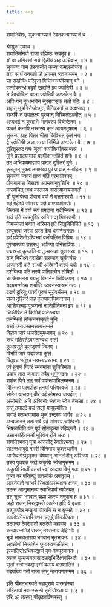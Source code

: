 ```yaml
---
title: ००३

---
```

शर्यातिवंशः, सुकन्याख्यानं रेवतकन्याख्यानं च -  
  
श्रीशुक उवाच ।  
 शर्यातिर्मानवो राजा ब्रह्मिष्ठः संबभूव ह ।  
 यो वा अंगिरसां सत्रे द्वितीयं अह ऊचिवान् ॥ १ ॥  
 सुकन्या नाम तस्यासीत् कन्या कमललोचना ।  
 तया सार्धं वनगतो हि अगमत् व्यवनाश्रमम् ॥ २ ॥  
 सा सखीभिः परिवृता विचिन्वन्त्यंघ्रिपान् वने ।  
 वल्मीकरन्ध्रे ददृशे खद्योते इव ज्योतिषी ॥ ३ ॥  
 ते दैवचोदिता बाला ज्योतिषी कण्टकेन वै ।  
 अविध्यन् मुग्धभावेन सुस्रावासृक् ततो बहिः ॥ ४ ॥  
 शकृत् मूत्रनिरोधोऽभूत् सैनिकानां च तत्क्षणात् ।  
 राजर्षिः तं उपालक्ष्य पुरुषान् विस्मितोऽब्रवीत् ॥ ५ ॥  
 अप्यभद्रं न युष्माभिः भार्गवस्य विचेष्टितम् ।  
 व्यक्तं केनापि नस्तस्य कृतं आश्रमदूषणम् ॥ ६ ॥  
 सुकन्या प्राह पितरं भीता किञ्चित् कृतं मया ।  
 द्वे ज्योतिषी अजानन्त्या निर्भिन्ने कण्टकेन वै ॥ ७ ॥  
 दुहितुस्तद् वचः श्रुत्वा शर्यातिर्जातसाध्वसः ।  
 मुनिं प्रसादयामास वल्मीकान्तर्हितं शनैः ॥ ८ ॥  
 तद् अभिप्रायमाज्ञाय प्रादाद् दुहितरं मुनेः ।  
 कृच्छ्रात् मुक्तः तमामंत्र्य पुरं प्रायात् समाहितः ॥ ९ ॥  
 सुकन्या च्यवनं प्राप्य पतिं परमकोपनम् ।  
 प्रीणयामास चित्तज्ञा अप्रमत्तानुवृत्तिभिः ॥ १० ॥  
 कस्यचित् त्वथ कालस्य नासत्यावाश्रमागतौ ।  
 तौ पूजयित्वा प्रोवाच वयो मे दत्तमीश्वरौ ॥ ११ ॥  
 ग्रहं ग्रहीष्ये सोमस्य यज्ञे वामप्यसोमपोः ।  
 क्रियतां मे वयो रूपं प्रमदानां यदीप्सितम् ॥ १२ ॥  
 बाढं इति ऊचतुर्विप्रं अभिनन्द्य भिषक्तमौ ।  
 निमज्जतां भवान् अस्मिन् ह्रदे सिद्धविनिर्मिते ॥ १३ ॥  
 इत्युक्त्वा जरया ग्रस्त देहो धमनिसन्ततः ।  
 ह्रदं प्रवेशितोऽश्विभ्यां वलीपलित विप्रियः ॥ १४ ॥  
 पुरुषास्त्रय उत्तस्थुः अपीव्या वनिताप्रियाः ।  
 पद्मस्रजः कुण्डलिनः तुल्यरूपाः सुवाससः ॥ १५ ॥  
 तान् निरीक्ष्य वरारोहा सरूपान् सूर्यवर्चसः ।  
 अजानती पतिं साध्वी अश्विनौ शरणं ययौ ॥ १६ ॥  
 दर्शयित्वा पतिं तस्यै पातिव्रत्येन तोषितौ ।  
 ऋषिमामन्त्र्य ययतुः विमानेन त्रिविष्टपम् ॥ १७ ॥  
 यक्ष्यमाणोऽथ शर्यातिः च्यवनस्याश्रमं गतः ।  
 ददर्श दुहितुः पार्श्वे पुरुषं सूर्यवर्चसम् ॥ १८ ॥  
 राजा दुहितरं प्राह कृतपादाभिवन्दनाम् ।  
 आशिषश्चाप्रयुञ्जानो नातिप्रीतिमना इव ॥ १९ ॥  
 चिकीर्षितं ते किमिदं पतिस्त्वया  
     प्रलम्भितो लोकनमस्कृतो मुनिः ।  
 यत्त्वं जराग्रस्तमसत्यसम्मतं  
     विहाय जारं भजसेऽमुमध्वगम् ॥ २० ॥  
 कथं मतिस्तेऽवगतान्यथा सतां  
     कुलप्रसूते कुलदूषणं त्विदम् ।  
 बिभर्षि जारं यदपत्रपा कुलं  
     पितुश्च भर्तुश्च नयस्यधस्तमः ॥ २१ ॥  
 एवं ब्रुवाणं पितरं स्मयमाना शुचिस्मिता ।  
 उवाच तात जामाता तवैष भृगुनन्दनः ॥ २२ ॥  
 शशंस पित्रे तत् सर्वं वयोरूपाभिलम्भनम् ।  
 विस्मितः परमप्रीतः तनयां परिषस्वजे ॥ २३ ॥  
 सोमेन याजयन् वीरं ग्रहं सोमस्य चाग्रहीत् ।  
 असोमपोः अपि अश्विनोः च्यवनः स्वेन तेजसा ॥ २४ ॥  
 हन्तुं तमाददे वज्रं सद्यो मन्युरमर्षितः ।  
 सवज्रं स्तम्भयामास भुजं इन्द्रस्य भार्गवः ॥ २५ ॥  
 अन्वजानन् ततः सर्वे ग्रहं सोमस्य चाश्विनोः ।  
 भिषजाविति यत् पूर्वं सोमाहुत्या बहिष्कृतौ ॥ २६ ॥  
 उत्तानबर्हिरानर्तो भूरिषेण इति त्रयः ।  
 शर्यातेरभवन् पुत्रा आनर्ताद् रेवतोऽभवत् ॥ २७ ॥  
 सोऽन्तःसमुद्रे नगरीं विनिर्माय कुशस्थलीम् ।  
 आस्थितोऽभुङ्‌क्त विषयान् आनर्तादीन् अरिन्दम ॥ २८ ॥  
 तस्य पुत्रशतं जज्ञे ककुद्मि ज्येष्ठमुत्तमम् ।  
 ककुद्मी रेवतीं कन्यां स्वां आदाय विभुं गतः ॥ २९ ॥  
 पुत्र्या वरं परिप्रष्टुं ब्रह्मलोकं अपावृतम् ।  
 आवर्तमाने गान्धर्वे स्थितोऽलब्धक्षणः क्षणम् ॥ ३० ॥  
 तदन्त आद्यमानम्य स्वाभिप्रायं न्यवेदयत् ।  
 तत् श्रुत्वा भगवान् ब्रह्मा प्रहस्य तमुवाच ह ॥ ३१ ॥  
 अहो राजन् निरुद्धास्ते कालेन हृदि ये कृताः ।  
 तत्पुत्रपौत्र नप्तॄणां गोत्राणि च न श्रृण्महे ॥ ३२ ॥  
 कालोऽभियातस्त्रिणव चतुर्युगविकल्पितः ।  
 तद्‍गच्छ देवदेवांशो बलदेवो महाबलः ॥ ३३ ॥  
 कन्यारत्‍नमिदं राजन् नररत्‍नाय देहि भोः ।  
 भुवो भारावताराय भगवान् भूतभावनः ॥ ३४ ॥  
 अवतीर्णो निजांशेन पुण्यश्रवणकीर्तनः ।  
 इत्यादिष्टोऽभिवन्द्याजं नृपः स्वपुरमागतः ।  
 त्यक्तं पुण्यजनत्रासाद्‍भ्रातृभिर्दिक्ष्ववस्थितैः ॥ ३५ ॥  
 सुतां दत्त्वानवद्याङ्‌गीं बलाय बलशालिने ।  
 बदर्याख्यं गतो राजा तप्तुं नारायणाश्रमम् ॥ ३६ ॥  
  
  
इति श्रीमद्‍भागवते महापुराणे पारमहंस्यां  
संहितायां नवमस्कन्धे तृतीयोऽध्यायः ॥ ३ ॥  
 हरिः ॐ तत्सत् श्रीकृष्णार्पणमस्तु ॥
